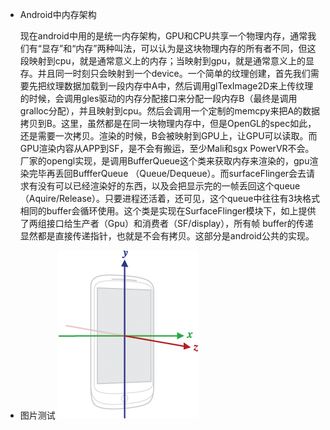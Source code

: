 * Android中内存架构

	现在android中用的是统一内存架构，GPU和CPU共享一个物理内存，通常我们有“显存”和“内存”两种叫法，可以认为是这块物理内存的所有者不同，但这段映射到cpu，就是通常意义上的内存；当映射到gpu，就是通常意义上的显存。并且同一时刻只会映射到一个device。一个简单的纹理创建，首先我们需要先把纹理数据加载到一段内存中A中，然后调用glTexImage2D来上传纹理的时候，会调用gles驱动的内存分配接口来分配一段内存B（最终是调用gralloc分配），并且映射到cpu。然后会调用一个定制的memcpy来把A的数据拷贝到B。这里，虽然都是在同一块物理内存中，但是OpenGL的spec如此，还是需要一次拷贝。渲染的时候，B会被映射到GPU上，让GPU可以读取。而GPU渲染内容从APP到SF，是不会有搬运，至少Mali和sgx PowerVR不会。厂家的opengl实现，是调用BufferQueue这个类来获取内存来渲染的，gpu渲染完毕再丢回BuffferQueue （Queue/Dequeue）。而surfaceFlinger会去请求有没有可以已经渲染好的东西，以及会把显示完的一帧丢回这个queue（Aquire/Release）。只要进程还活着，还可见，这个queue中往往有3块格式相同的buffer会循环使用。这个类是实现在SurfaceFlinger模块下，如上提供了两组接口给生产者（Gpu）和消费者（SF/display），所有帧 buffer的传递显然都是直接传递指针，也就是不会有拷贝。这部分是android公共的实现。

* 图片测试
	![test](/image/test.png)